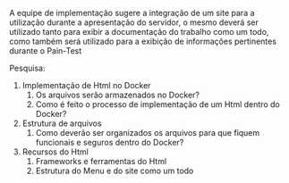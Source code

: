 
A equipe de implementação sugere a integração de um site para a utilização durante a apresentação do servidor, o mesmo deverá ser utilizado tanto para exibir a documentação do trabalho como um todo, como também será utilizado para a exibição de informações pertinentes durante o Pain-Test

Pesquisa:
1. Implementação de Html no Docker
	1. Os arquivos serão armazenados no Docker?
	2. Como é feito o processo de implementação de um Html dentro do Docker?
2. Estrutura de arquivos
	1. Como deverão ser organizados os arquivos para que fiquem funcionais e seguros dentro do Docker?
3. Recursos do Html
	1. Frameworks e ferramentas do Html
	2. Estrutura do Menu e do site como um todo